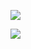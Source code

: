 ![](https://github-readme-stats.vercel.app/api/?username=1217950746&count_private=true&show_icons=true)

![](https://github-readme-stats.vercel.app/api/top-langs/?username=1217950746&layout=compact)
